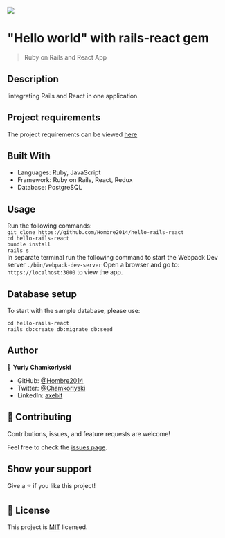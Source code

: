 ![](https://img.shields.io/badge/Microverse-blueviolet)

# "Hello world" with rails-react gem

>  Ruby on Rails and React App

## Description

Iintegrating Rails and React in one application.

## Project requirements

The project requirements can be viewed [here](https://github.com/microverseinc/curriculum-rails/blob/main/connect-frontend-frameworks/hello_world_with_react.md)

## Built With

- Languages: Ruby, JavaScript
- Framework: Ruby on Rails, React, Redux
- Database: PostgreSQL

## Usage

Run the following commands:</br>
`git clone https://github.com/Hombre2014/hello-rails-react`</br>
`cd hello-rails-react`</br>
`bundle install`</br>
`rails s`</br>
In separate terminal run the following command to start the Webpack Dev server
`./bin/webpack-dev-server`
Open a browser and go to: `https://localhost:3000` to view the app.

## Database setup

To start with the sample database, please use:

`cd hello-rails-react`</br>
`rails db:create db:migrate db:seed`

## Author

👤 **Yuriy Chamkoriyski**

- GitHub: [@Hombre2014](https://github.com/Hombre2014)
- Twitter: [@Chamkoriyski](https://twitter.com/Chamkoriyski)
- LinkedIn: [axebit](https://linkedin.com/in/axebit)

## 🤝 Contributing

Contributions, issues, and feature requests are welcome!

Feel free to check the [issues page](https://github.com/Hombre2014/hello-rails-react/issues).

## Show your support

Give a ⭐️ if you like this project!

## 📝 License

This project is [MIT](./license.md) licensed.
